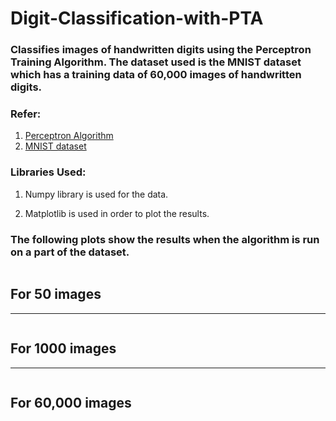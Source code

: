 # Digit-Classification-with-PTA
### Classifies images of handwritten digits using the Perceptron Training Algorithm. The dataset used is the MNIST dataset which has a training data of 60,000 images of handwritten digits.

### Refer:

1. [Perceptron Algorithm](https://en.wikipedia.org/wiki/Perceptron)
2. [MNIST dataset](http://yann.lecun.com/exdb/mnist/)

### Libraries Used:

1. Numpy library is used for the data.

2. Matplotlib is used in order to plot the results.

   

### The following plots show the results when the algorithm is run on a part of the dataset.

<img src="">

## For 50 images



----------------------------------------------------------------



<img src="">

## For 1000 images



---------------------------------



<img src="">

## For 60,000 images